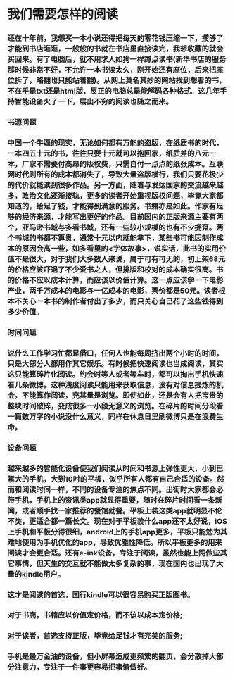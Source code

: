 我们需要怎样的阅读
====
### 还在十年前，我想买一本小说还得把每天的零花钱压缩一下，攒够了才能到书店逛逛，一般般的书就在书店里直接读完，我想收藏的就会买回来。有了电脑后，就不用求人如狗一样蹲点读书(新华书店的服务那时候非常不好，不允许一本书读太久，刚开始还有座位，后来把座位拆了，略翻也只能站着翻)。从网上莫名其妙的网站找到想看的书，不在乎是txt还是html版，反正的电脑总是能解码各种格式。这几年手持智能设备火了一下，层出不穷的阅读也随之而来。
### 书源问题
### 中国一个牛逼的现实，无论如何都有万能的盗版，在纸质书的时代，一本四五十元的书，往往只要十元就可以抱回家，纸质差的八元一本，厂家不需要付高昂的版权费，只需自付一点点的纸张成本。互联网时代则所有的成本都消失了，导致大量盗版横行，我们只要花极少的代价就能读到很多作品。另一方面，随着与发达国家的交流越来越多，政治文化逐渐接轨，更多的读者开始重视版权问题，毕竟大家都知道的，给足了钱，才能得到满意的服务。书籍亦是如此。作家有足够的经济来源，才能写出更好的作品。目前国内的正版来源主要有两个，亚马逊书城与多看书城，还有一些较小规模的也有不少拥趸。两个书城的书都不算贵，通常十元以内就能拿下，某些书可能因制作成本的原因会高一些，如多看里的<字体故事>，说实话，此书的实用价值不是很大，对于我们大多数人来说，属于可有可无的，初上架68元的价格应该吓退了不少爱书之人，但排版和校对的成本确实很高。书的价格不应以成本计算，而应该以价值计算。这一点应该学一下电影产业，两千万成本的电影与一亿成本的电影，票价都是50元。读者根本不关心一本书的制作者付出了多少，而只关心自己花了这些钱得到多少价值。
### 时间问题
### 说什么工作学习忙都是借口，任何人也能每周挤出两个小时的时间，只是大部分人都用作其它娱乐。有时候把快速阅读也当成阅读，其实这只能算碎片化阅读。约会时等人或者等车时，都可以掏出手机快速看几条微博。这种浅度阅读只能用来获取信息，没有对信息提炼的机会，不能算作阅读，充其量是浏览。即使如此，还是会有人把宝贵的整块时间破碎，变成很多一小段无意义的浏览。在碎片的时间分段看一篇数万字的小说没什么意义，同样在休息日里刷微博只是在浪费生命。
### 设备问题
### 越来越多的智能化设备使我们阅读从时间和书源上弹性更大，小到巴掌大的手机，大到10吋的平板，似乎所有人都有自己合适的设备。然而和阅读时间一样，不同的设备专注的焦点不同。出街时大家都会必带手机，手机上的资讯类app就显得重要，随时在碎片时间看一条新闻，或者顺手找一家推荐的餐馆就餐。平板上装这类app就明显不伦不类，更适合都一篇长文。现在对于平板装什么app还不太好说，iOS上手机和平板分得很细，android上的手机app更多，平板只能勉为其难地使用为手机优化的app，导致优雅性降低。所以平板更多的用来阅读才会更合适。还有e-ink设备，专注于阅读，虽然也能上网做些其它事情，但天生的交互就不能做太多复杂的事，现在国内也出现了大量的kindle用户。
### 这才是阅读的首选，国行kindle可以很容易购买正版图书。
### 对于书商，书籍应以价值定价格，而不该以成本定价格;
### 对于读者，首选支持正版，毕竟给足钱才有完美的服务;
### 手机是最万金油的设备，但小屏幕造成更频繁的翻页，会分散掉大部分注意力，专注于一件事更容易把事情做好。